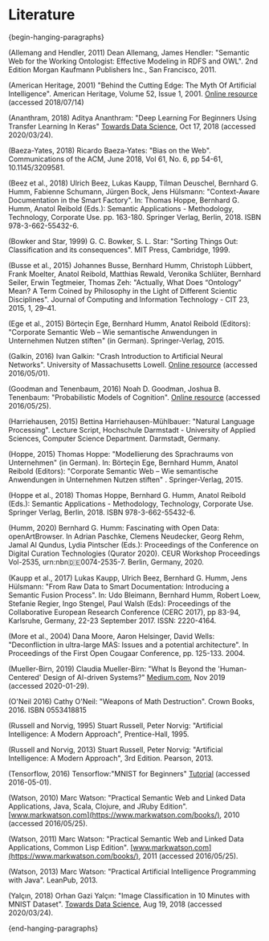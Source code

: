 
# Literature

{begin-hanging-paragraphs}


(Allemang and Hendler, 2011)
Dean Allemang, James Hendler: "Semantic Web for the Working Ontologist: Effective Modeling in RDFS and OWL". 2nd Edition Morgan Kaufmann Publishers Inc., San Francisco, 2011.

(American Heritage, 2001) "Behind the Cutting Edge: The Myth Of Artificial Intelligence". American Heritage, Volume 52, Issue 1, 2001. [Online resource](https://www.americanheritage.com/content/myth-artificial-intelligence) (accessed 2018/07/14)

(Ananthram, 2018) Aditya Ananthram: "Deep Learning For Beginners Using Transfer Learning In Keras" [Towards Data Science](https://towardsdatascience.com/keras-transfer-learning-for-beginners-6c9b8b7143e), Oct 17, 2018 (accessed 2020/03/24).

(Baeza-Yates, 2018) Ricardo Baeza-Yates: "Bias on the Web". Communications of the ACM, June 2018, Vol 61, No. 6, pp 54-61, 10.1145/3209581. 

(Beez et al., 2018) Ulrich Beez, Lukas Kaupp, Tilman Deuschel, Bernhard G. Humm, Fabienne Schumann, Jürgen Bock, Jens Hülsmann: "Context-Aware Documentation in the Smart Factory". In: Thomas Hoppe, Bernhard G. Humm, Anatol Reibold (Eds.): Semantic Applications - Methodology, Technology, Corporate Use. pp. 163-180. Springer Verlag, Berlin, 2018. ISBN 978-3-662-55432-6.

(Bowker and Star, 1999) G. C. Bowker,  S. L. Star: "Sorting Things Out: Classification and its consequences". MIT Press, Cambridge, 1999. 

(Busse et al., 2015)
Johannes Busse, Bernhard Humm, Christoph Lübbert, Frank Moelter, Anatol Reibold, Matthias Rewald, Veronika Schlüter, Bernhard Seiler, Erwin Tegtmeier, Thomas Zeh: "Actually, What Does “Ontology” Mean? A Term Coined by Philosophy in the Light of Different Scientic Disciplines". Journal of Computing and Information Technology - CIT 23, 2015, 1, 29–41.

(Ege et al., 2015)
Börteçin Ege, Bernhard Humm, Anatol Reibold (Editors): "Corporate Semantic Web – Wie semantische Anwendungen in Unternehmen Nutzen stiften" (in German). Springer-Verlag, 2015.

(Galkin, 2016)
Ivan Galkin: "Crash Introduction to Artificial Neural Networks".  University of Massachusetts Lowell. [Online resource](http://ulcar.uml.edu/~iag/CS/Intro-to-ANN.html) (accessed 2016/05/01).

(Goodman and Tenenbaum, 2016)
Noah D. Goodman, Joshua B. Tenenbaum: "Probabilistic Models of Cognition".  [Online resource](https://probmods.org/) (accessed 2016/05/25).

(Harriehausen, 2015)
Bettina Harriehausen-Mühlbauer: "Natural Language Processing". Lecture Script, Hochschule Darmstadt - University of Applied Sciences, Computer Science Department. Darmstadt, Germany.

(Hoppe, 2015)
Thomas Hoppe: "Modellierung des Sprachraums von Unternehmen" (in German). In: Börteçin Ege, Bernhard Humm, Anatol Reibold (Editors): "Corporate Semantic Web – Wie semantische Anwendungen in Unternehmen Nutzen stiften" . Springer-Verlag, 2015. 

(Hoppe et al., 2018) Thomas Hoppe, Bernhard G. Humm, Anatol Reibold (Eds.): Semantic Applications - Methodology, Technology, Corporate Use.  Springer Verlag, Berlin, 2018. ISBN 978-3-662-55432-6. 

(Humm, 2020) Bernhard G. Humm: Fascinating with Open Data: openArtBrowser. In Adrian Paschke, Clemens Neudecker, Georg Rehm, Jamal Al Qundus, Lydia Pintscher (Eds.): Proceedings of the Conference on Digital Curation Technologies (Qurator 2020). CEUR Workshop Proceedings Vol-2535, urn:nbn:de:0074-2535-7. Berlin, Germany, 2020.

(Kaupp et al., 2017) Lukas Kaupp, Ulrich Beez, Bernhard G. Humm, Jens Hülsmann: "From Raw Data to Smart Documentation: Introducing a Semantic Fusion Process". In: Udo Bleimann, Bernhard Humm, Robert Loew, Stefanie Regier, Ingo Stengel, Paul Walsh (Eds): Proceedings of the Collaborative European Research Conference (CERC 2017), pp 83-94, Karlsruhe, Germany, 22-23 September 2017. ISSN: 2220-4164.

(More et al., 2004)
Dana Moore, Aaron Helsinger, David Wells: "Deconfliction in ultra-large MAS: Issues and a potential architecture". In Proceedings of the First Open Cougaar Conference, pp. 125-133. 2004.

(Mueller-Birn, 2019)
Claudia Mueller-Birn: "What Is Beyond the 'Human-Centered' Design of AI-driven
Systems?" [Medium.com](https://medium.com/@clmb/what-is-beyond-the-human-centered-design-of-ai-driven-systems-10f90beb9574), Nov 2019 (accessed 2020-01-29). 

(O'Neil 2016) Cathy O'Neil: "Weapons of Math Destruction". Crown Books, 2016. ISBN 0553418815

(Russell and Norvig,  1995)
Stuart Russell, Peter Norvig: "Artificial Intelligence: A Modern Approach", Prentice-Hall, 1995.

(Russell and Norvig, 2013)
Stuart Russell, Peter Norvig: "Artificial Intelligence: A Modern Approach", 3rd Edition. Pearson, 2013.

(Tensorflow, 2016)
Tensorflow:"MNIST for Beginners" [Tutorial](https://www.tensorflow.org/versions/r1.0/get_started/mnist/beginners) (accessed 2016-05-01).

(Watson, 2010)
Marc Watson: "Practical Semantic Web and Linked Data Applications, Java, Scala, Clojure, and JRuby Edition". [www.markwatson.com](https://www.markwatson.com/books/), 2010 (accessed 2016/05/25).

(Watson, 2011)
Marc Watson: "Practical Semantic Web and Linked Data Applications, Common Lisp Edition". [www.markwatson.com](https://www.markwatson.com/books/), 2011 (accessed 2016/05/25).

(Watson, 2013)
Marc Watson: "Practical Artificial Intelligence Programming with Java". LeanPub, 2013.

(Yalçın, 2018)
Orhan Gazi Yalçın: "Image Classification in 10 Minutes with MNIST Dataset". [Towards Data Science](https://towardsdatascience.com/image-classification-in-10-minutes-with-mnist-dataset-54c35b77a38d), Aug 19, 2018 (accessed 2020/03/24). 

{end-hanging-paragraphs}


